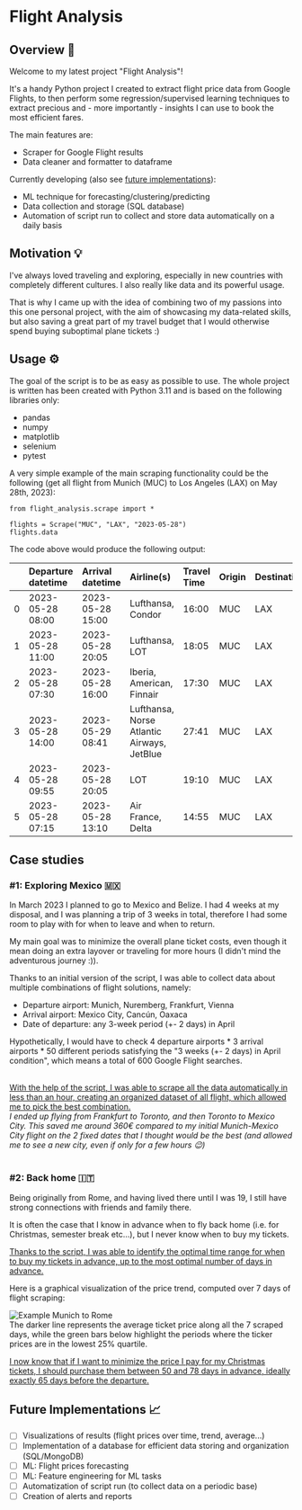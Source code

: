 # Flight Analysis

## Overview 🛫
Welcome to my latest project "Flight Analysis"!
<br>

It's a handy Python project I created to extract flight price data from Google Flights, to then perform some regression/supervised learning techniques to extract precious and - more importantly - insights I can use to book the most efficient fares.
<br>

The main features are:
- Scraper for Google Flight results
- Data cleaner and formatter to dataframe<br>

Currently developing (also see [future implementations](#future-implementations-📈)):

- ML technique for forecasting/clustering/predicting
- Data collection and storage (SQL database)
- Automation of script run to collect and store data automatically on a daily basis


## Motivation 💡
I've always loved traveling and exploring, especially in new countries with completely different cultures. I also really like data and its powerful usage.
<br>

That is why I came up with the idea of combining two of my passions into this one personal project, with the aim of showcasing my data-related skills, but also saving a great part of my travel budget that I would otherwise spend buying suboptimal plane tickets :)


## Usage ⚙️
The goal of the script is to be as easy as possible to use.
The whole project is written has been created with Python 3.11 and is based on the following libraries only:
- pandas
- numpy
- matplotlib
- selenium
- pytest

A very simple example of the main scraping functionality could be the following (get all flight from Munich (MUC) to Los Angeles (LAX) on May 28th, 2023):
```
from flight_analysis.scrape import *

flights = Scrape("MUC", "LAX", "2023-05-28")
flights.data
```

The code above would produce the following output:

|    | Departure datetime   | Arrival datetime    | Airline(s)                                 | Travel Time   | Origin   | Destination   |   Num Stops | Layover   | Stops Location   |   Price (€) | Price Trend   |   Price Value | Access Date         | Flight Type   |   Days in Advance |
|---:|:---------------------|:--------------------|:-------------------------------------------|:--------------|:---------|:--------------|------------:|:----------|:-----------------|------------:|:--------------|--------------:|:--------------------|:--------------|------------------:|
|  0 | 2023-05-28 08:00  | 2023-05-28 15:00 | Lufthansa, Condor                          | 16:00         | MUC      | LAX           |           1 | 02:25     | FRA              |         705 | high          |           180 | 2023-05-23  | One Way       |                 4 |
|  1 | 2023-05-28 11:00  | 2023-05-28 20:05 | Lufthansa, LOT                             | 18:05         | MUC      | LAX           |           1 | 04:15     | WAW              |         773 | high          |           180 | 2023-05-23  | One Way       |                 4 |
|  2 | 2023-05-28 07:30  | 2023-05-28 16:00 | Iberia, American, Finnair                  | 17:30         | MUC      | LAX           |           1 | 02:20     | MAD              |         804 | high          |           180 | 2023-05-23  | One Way       |                 4 |
|  3 | 2023-05-28 14:00  | 2023-05-29 08:41 | Lufthansa, Norse Atlantic Airways, JetBlue | 27:41         | MUC      | LAX           |           2 | BER, JFK  | BER, JFK         |         696 | high          |           180 | 2023-05-23  | One Way       |                 4 |
|  4 | 2023-05-28 09:55  | 2023-05-28 20:05 | LOT                                        | 19:10         | MUC      | LAX           |           1 | 05:15     | WAW              |         789 | high          |           180 | 2023-05-23  | One Way       |                 4 |
|  5 | 2023-05-28 07:15  | 2023-05-28 13:10 | Air France, Delta                          | 14:55         | MUC      | LAX           |           1 | 01:40     | CDG              |         987 | high          |           180 | 2023-05-23  | One Way       |                 4 |

## Case studies
### #1: Exploring Mexico 🇲🇽
In March 2023 I planned to go to Mexico and Belize. I had 4 weeks at my disposal, and I was planning a trip of 3 weeks in total, therefore I had some room to play with for when to leave and when to return.
<br>

My main goal was to minimize the overall plane ticket costs, even though it mean doing an extra layover or traveling for more hours (I didn't mind the adventurous journey :)).
<br>

Thanks to an initial version of the script, I was able to collect data about multiple combinations of flight solutions, namely:
- Departure airport: Munich, Nuremberg, Frankfurt, Vienna
- Arrival airport: Mexico City, Cancún, Oaxaca
- Date of departure: any 3-week period (+- 2 days) in April

Hypothetically, I would have to check 4 departure airports * 3 arrival airports * 50 different periods satisfying the "3 weeks (+- 2 days) in April condition", which means a total of 600 Google Flight searches.

<br>
<u>With the help of the script, I was able to scrape all the data automatically in less than an hour, creating an organized dataset of all flight, which allowed me to pick the best combination.</u>

<br>
<i>I ended up flying from Frankfurt to Toronto, and then Toronto to Mexico City. This saved me around 360€ compared to my initial Munich-Mexico City flight on the 2 fixed dates that I thought would be the best (and allowed me to see a new city, even if only for a few hours 😉)</i>
<br><br>

### #2: Back home 🇮🇹
Being originally from Rome, and having lived there until I was 19, I still have strong connections with friends and family there.
<br>

It is often the case that I know in advance when to fly back home (i.e. for Christmas, semester break etc...), but I never know when to buy my tickets.
<br>

<u>Thanks to the script, I was able to identify the optimal time range for when to buy my tickets in advance, up to the most optimal number of days in advance.</u>
<br>

Here is a graphical visualization of the price trend, computed over 7 days of flight scraping:

![Example Munich to Rome](assets/muc_fco_example.png)
<br>
The darker line represents the average ticket price along all the 7 scraped days, while the green bars below highlight the periods where the ticker prices are in the lowest 25% quartile.

<u>I now know that if I want to minimize the price I pay for my Christmas tickets, I should purchase them between 50 and 78 days in advance, ideally exactly 65 days before the departure.</u>
<br>

## Future Implementations 📈
- [ ] Visualizations of results (flight prices over time, trend, average...)
- [ ] Implementation of a database for efficient data storing and organization (SQL/MongoDB)
- [ ] ML: Flight prices forecasting
- [ ] ML: Feature engineering for ML tasks
- [ ] Automatization of script run (to collect data on a periodic base)
- [ ] Creation of alerts and reports
